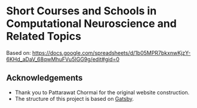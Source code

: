 # Short Courses and Schools in Computational Neuroscience and Related Topics
Based on: https://docs.google.com/spreadsheets/d/1b05MPR7bkxnwKjzY-6KHd_aDaV_68qwMhuFVu5IGG9g/edit#gid=0

## Acknowledgements
- Thank you to Pattarawat Chormai for the original website construction.
- The structure of this project is based on [Gatsby][gatsby].

[gatsby]: https://www.gatsbyjs.org
[can]: https://github.com/c4n
[ps-lcd-3310]: https://www.f0nt.com/release/ps-lcd-3310/ 
